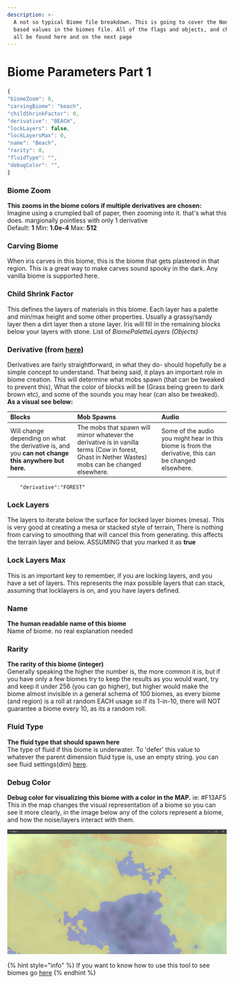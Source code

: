 ```yaml
---
description: >-
  A not so typical Biome file breakdown. This is going to cover the Non-Object
  based values in the biomes file. All of the flags and objects, and changes can
  all be found here and on the next page
---
```


# Biome Parameters Part 1

```javascript
{
"biomeZoom": 0,
"carvingBiome": "beach",
"childShrinkFactor": 0,
"derivative": "BEACH",
"lockLayers": false,
"lockLayersMax": 0,
"name": "Beach",
"rarity": 0,
"fluidType": "",
"debugColor": "",
}
```

### Biome Zoom

**This zooms in the biome colors if multiple derivatives are chosen:**  
Imagine using a crumpled ball of paper, then zooming into it. that's what this does. margionally pointless with only 1 derivative  
Default: **1**   Min: **1.0e-4**   Max: **512**

### Carving Biome

When iris carves in this biome, this is the biome that gets plastered in that region. This is a great way to make carves sound spooky in the dark. Any vanilla biome is supported here.

### Child Shrink Factor

This defines the layers of materials in this biome. Each layer has a palette and min/max height and some other properties. Usually a grassy/sandy layer then a dirt layer then a stone layer. Iris will fill in the remaining blocks below your layers with stone. List of _BiomePaletteLayers \(Objects\)_

### Derivative \(from [here](../../understanding/biomes.md#derivatives)\)

Derivatives are fairly straightforward, in what they do- should hopefully be a simple concept to understand. That being said, it plays an important role in biome creation. This will determine what mobs spawn \(that can be tweaked to prevent this\), What the color of blocks will be \(Grass being green to dark brown etc\), and some of the sounds you may hear \(can also be tweaked\).  **As a visual see below:**

| Blocks  | Mob Spawns | Audio |
| :--- | :--- | :--- |
| Will change depending on what the derivative is, and you **can not change this anywhere but here.** | The mobs that spawn will mirror whatever the derivative is in vanilla terms \(Cow in forest, Ghast in Nether Wastes\) mobs can be changed elsewhere. | Some of the audio you might hear in this biome is from the derivative, this can be changed elsewhere. |

```text
    "derivative":"FOREST"
```

### Lock Layers

The layers to iterate below the surface for locked layer biomes \(mesa\). This is very good at creating a mesa or stacked style of terrain, There is nothing from carving to smoothing that will cancel this from generating. this affects the terrain layer and below. ASSUMING that you marked it as **true**

### Lock Layers Max

This is an important key to remember, if you are locking layers, and you have a set of layers. This represents the max possible layers that can stack, assuming that locklayers is on, and you have layers defined.

### Name

**The human readable name of this biome**  
Name of biome. no real explanation needed

### Rarity

**The rarity of this biome \(integer\)**  
Generally speaking the higher the number is, the more common it is, but if you have only a few biomes try to keep the results as you would want, try and keep it under 256 \(you can go higher\), but higher would make the biome almost invisible in a general schema of 100 biomes, as every biome \(and region\) is a roll at random EACH usage so if its 1-in-10, there will NOT guarantee a biome every 10, as its a random roll.

### Fluid Type

**The fluid type that should spawn here**  
The type of fluid if this biome is underwater. To 'defer' this value to whatever the parent dimension fluid type is, use an empty string. you can see fluid settings\(dim\) [here](../universal-parameters/#fluid-breakdown).

### Debug Color

**Debug color for visualizing this biome with a color in the MAP.** ie: \#F13AF5  
This in the map changes the visual representation of a biome so you can see it more clearly, in the image below any of the colors represent a biome, and how the noise/layers interact with them.

![This is a visual representation of the VISION that the map provides](../../../.gitbook/assets/vmbkb2j.png)

{% hint style="info" %}
If you want to know how to use this tool to see biomes go [here](../../../plugin/commands.md#iris-studio-map-render) 
{% endhint %}

